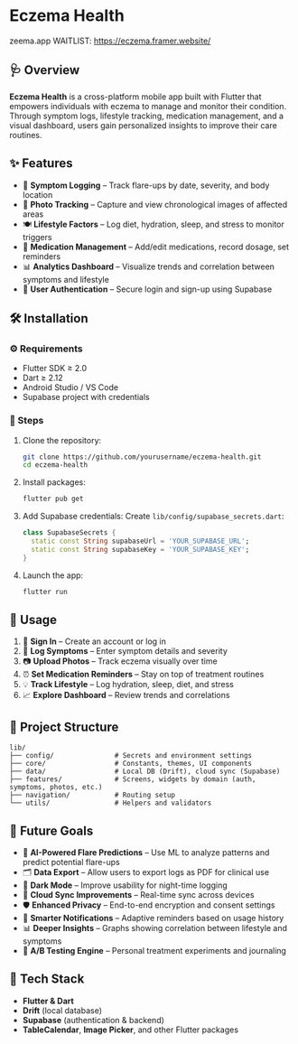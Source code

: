 # Eczema Health
zeema.app
WAITLIST: https://eczema.framer.website/ 
## 🩺 Overview
**Eczema Health** is a cross-platform mobile app built with Flutter that empowers individuals with eczema to manage and monitor their condition. Through symptom logs, lifestyle tracking, medication management, and a visual dashboard, users gain personalized insights to improve their care routines.

## ✨ Features
- 📝 **Symptom Logging** – Track flare-ups by date, severity, and body location
- 📸 **Photo Tracking** – Capture and view chronological images of affected areas
- 🍽️ **Lifestyle Factors** – Log diet, hydration, sleep, and stress to monitor triggers
- 💊 **Medication Management** – Add/edit medications, record dosage, set reminders
- 📊 **Analytics Dashboard** – Visualize trends and correlation between symptoms and lifestyle
- 🔐 **User Authentication** – Secure login and sign-up using Supabase

## 🛠 Installation

### ⚙️ Requirements
- Flutter SDK ≥ 2.0
- Dart ≥ 2.12
- Android Studio / VS Code
- Supabase project with credentials

### 🚀 Steps
1. Clone the repository:
   ```bash
   git clone https://github.com/yourusername/eczema-health.git
   cd eczema-health
   ```

2. Install packages:
   ```bash
   flutter pub get
   ```

3. Add Supabase credentials:
   Create `lib/config/supabase_secrets.dart`:
   ```dart
   class SupabaseSecrets {
     static const String supabaseUrl = 'YOUR_SUPABASE_URL';
     static const String supabaseKey = 'YOUR_SUPABASE_KEY';
   }
   ```

4. Launch the app:
   ```bash
   flutter run
   ```

## 📲 Usage
1. 🔐 **Sign In** – Create an account or log in
2. 📝 **Log Symptoms** – Enter symptom details and severity
3. 📷 **Upload Photos** – Track eczema visually over time
4. ⏰ **Set Medication Reminders** – Stay on top of treatment routines
5. 💡 **Track Lifestyle** – Log hydration, sleep, diet, and stress
6. 📈 **Explore Dashboard** – Review trends and correlations

## 🧱 Project Structure
```
lib/
├── config/               # Secrets and environment settings
├── core/                 # Constants, themes, UI components
├── data/                 # Local DB (Drift), cloud sync (Supabase)
├── features/             # Screens, widgets by domain (auth, symptoms, photos, etc.)
├── navigation/           # Routing setup
└── utils/                # Helpers and validators
```

## 🚧 Future Goals
- 🧠 **AI-Powered Flare Predictions** – Use ML to analyze patterns and predict potential flare-ups
- 🗂️ **Data Export** – Allow users to export logs as PDF for clinical use
- 🌙 **Dark Mode** – Improve usability for night-time logging
- 🔄 **Cloud Sync Improvements** – Real-time sync across devices
- 🛡️ **Enhanced Privacy** – End-to-end encryption and consent settings
- 🔔 **Smarter Notifications** – Adaptive reminders based on usage history
- 📊 **Deeper Insights** – Graphs showing correlation between lifestyle and symptoms
- 🧪 **A/B Testing Engine** – Personal treatment experiments and journaling

## 🧰 Tech Stack
- **Flutter & Dart**
- **Drift** (local database)
- **Supabase** (authentication & backend)
- **TableCalendar**, **Image Picker**, and other Flutter packages


